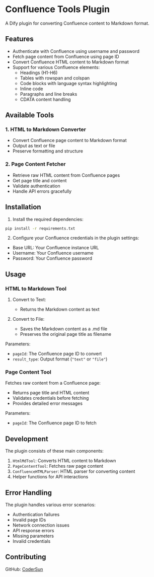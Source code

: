 # Confluence Tools Plugin

A Dify plugin for converting Confluence content to Markdown format.

## Features

- Authenticate with Confluence using username and password
- Fetch page content from Confluence using page ID
- Convert Confluence HTML content to Markdown format
- Support for various Confluence elements:
  - Headings (H1-H6)
  - Tables with rowspan and colspan
  - Code blocks with language syntax highlighting
  - Inline code
  - Paragraphs and line breaks
  - CDATA content handling

## Available Tools

### 1. HTML to Markdown Converter
- Convert Confluence page content to Markdown format
- Output as text or file
- Preserve formatting and structure

### 2. Page Content Fetcher
- Retrieve raw HTML content from Confluence pages
- Get page title and content
- Validate authentication
- Handle API errors gracefully

## Installation

1. Install the required dependencies:
```bash
pip install -r requirements.txt
```

2. Configure your Confluence credentials in the plugin settings:
- Base URL: Your Confluence instance URL
- Username: Your Confluence username
- Password: Your Confluence password

## Usage

### HTML to Markdown Tool

1. Convert to Text:
   - Returns the Markdown content as text

2. Convert to File:
   - Saves the Markdown content as a .md file
   - Preserves the original page title as filename

Parameters:
- `pageId`: The Confluence page ID to convert
- `result_type`: Output format (`"text"` or `"file"`)

### Page Content Tool

Fetches raw content from a Confluence page:
- Returns page title and HTML content
- Validates credentials before fetching
- Provides detailed error messages

Parameters:
- `pageId`: The Confluence page ID to fetch

## Development

The plugin consists of these main components:

1. `HtmlMdTool`: Converts HTML content to Markdown
2. `PageContentTool`: Fetches raw page content
3. `ConfluenceHTMLParser`: HTML parser for converting content
4. Helper functions for API interactions

## Error Handling

The plugin handles various error scenarios:
- Authentication failures
- Invalid page IDs
- Network connection issues
- API response errors
- Missing parameters
- Invalid credentials

## Contributing

GitHub: [CoderSun](https://github.com/stoplyy)





